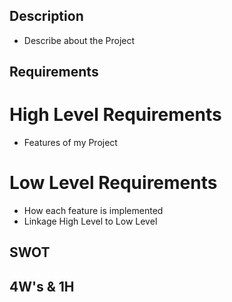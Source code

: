 ## Description
* Describe about the Project

## Requirements

# High Level Requirements
* Features of my Project

# Low Level Requirements
* How each feature is implemented
* Linkage High Level to Low Level


## SWOT


## 4W's & 1H